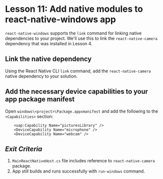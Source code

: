 # Lesson 11: Add native modules to react-native-windows app

`react-native-windows` supports the `link` command for linking native dependencies to your project. We'll use this to link the `react-native-camera` dependency that was installed in Lesson 4.

## Link the native dependency

Using the React Native CLI `link` command, add the `react-native-camera` native dependency to your solution.

## Add the necessary device capabilities to your app package manifest

Open `windows\<project>\Package.appxmanifest` and add the following to the `<Capabilities>` section:
```
    <uap:Capability Name="picturesLibrary" />
    <DeviceCapability Name="microphone" />
    <DeviceCapability Name="webcam" />
```

## _Exit Criteria_
1. `MainReactNativeHost.cs` file includes reference to `react-native-camera` package.
2. App still builds and runs successfully with `run-windows` command.
